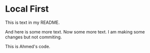 # Local First

This is text in my README.

And here is some more text. Now some more text. I am making some changes but not commiting. 

This is Ahmed's code.
